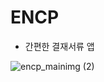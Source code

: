 # ENCP
 - 간편한 결재서류 앱
 
 ![encp_mainimg (2)](https://user-images.githubusercontent.com/52917127/87660115-7e3be680-c799-11ea-82ee-357bc7eff711.png)

#
